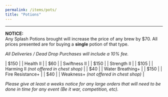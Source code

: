 ```yaml
---
permalink: /items/pots/
title: "Potions"
---
```

---

**NOTICE:**<br>
Any Splash Potions brought will increase the price of any brew by $70. All prices presented are for buying a **single** potion of that type.

*All Deliveries / Dead Drop Purchases will include a 10% fee.*

| $150 | \| Health II |
| $60 | \| Swiftness II |
| $150 | \| Strength II |
| $105 | \| Harming II *(not offered in chest shop)* |
| $40 | \| Water Breathing+  |
| $150 | \| Fire Resistance+ |
| $40 | \| Weakness+  *(not offered in chest shop)* |

*Please give at least a weeks notice for any large orders that will need to be done in time for any event (Be it war, competition, etc).*
